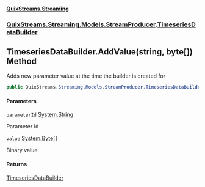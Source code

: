 #### [QuixStreams.Streaming](index.md 'index')
### [QuixStreams.Streaming.Models.StreamProducer](QuixStreams.Streaming.Models.StreamProducer.md 'QuixStreams.Streaming.Models.StreamProducer').[TimeseriesDataBuilder](TimeseriesDataBuilder.md 'QuixStreams.Streaming.Models.StreamProducer.TimeseriesDataBuilder')

## TimeseriesDataBuilder.AddValue(string, byte[]) Method

Adds new parameter value at the time the builder is created for

```csharp
public QuixStreams.Streaming.Models.StreamProducer.TimeseriesDataBuilder AddValue(string parameterId, byte[] value);
```
#### Parameters

<a name='QuixStreams.Streaming.Models.StreamProducer.TimeseriesDataBuilder.AddValue(string,byte[]).parameterId'></a>

`parameterId` [System.String](https://docs.microsoft.com/en-us/dotnet/api/System.String 'System.String')

Parameter Id

<a name='QuixStreams.Streaming.Models.StreamProducer.TimeseriesDataBuilder.AddValue(string,byte[]).value'></a>

`value` [System.Byte](https://docs.microsoft.com/en-us/dotnet/api/System.Byte 'System.Byte')[[]](https://docs.microsoft.com/en-us/dotnet/api/System.Array 'System.Array')

Binary value

#### Returns
[TimeseriesDataBuilder](TimeseriesDataBuilder.md 'QuixStreams.Streaming.Models.StreamProducer.TimeseriesDataBuilder')